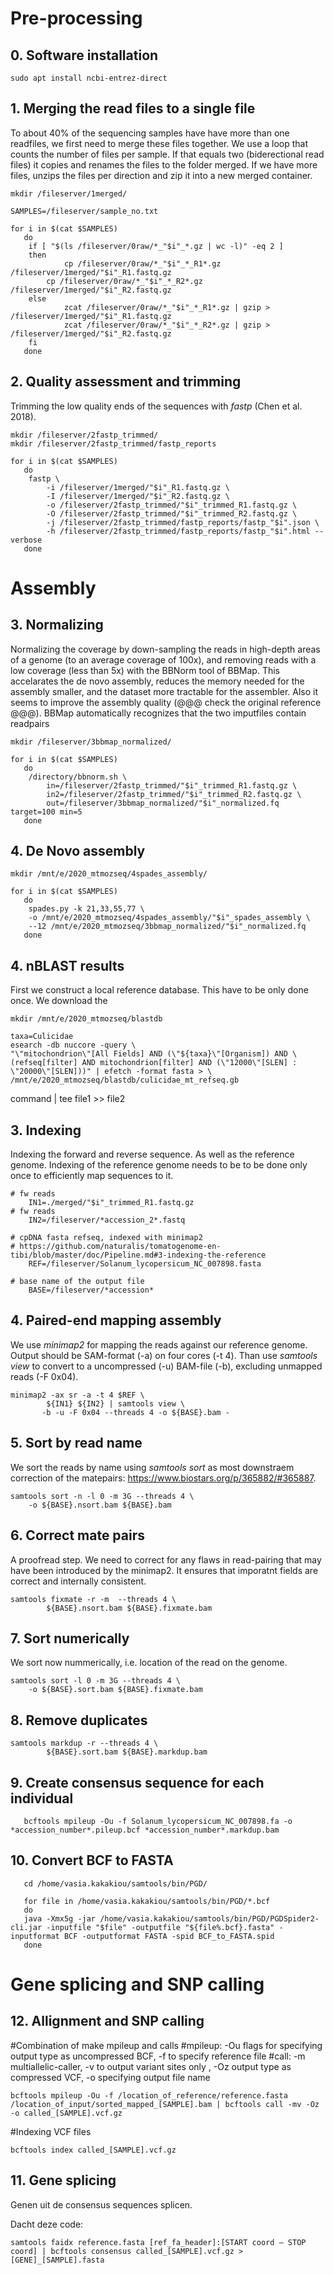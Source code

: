 # Pre-processing
## 0. Software installation
	
	sudo apt install ncbi-entrez-direct
	

## 1. Merging the read files to a single file
To about 40% of the sequencing samples have have more than one readfiles, we first need to merge these files together. We use a loop that counts the number of files per sample. If that equals two (biderectional read files) it copies and renames the files to the folder merged. If we have more files, unzips the files per direction and zip it into a new merged container. 

		
	mkdir /fileserver/1merged/
	
	SAMPLES=/fileserver/sample_no.txt

	for i in $(cat $SAMPLES)
	   do
		if [ "$(ls /fileserver/0raw/*_"$i"_*.gz | wc -l)" -eq 2 ]
	 	then
	    		cp /fileserver/0raw/*_"$i"_*_R1*.gz /fileserver/1merged/"$i"_R1.fastq.gz
			cp /fileserver/0raw/*_"$i"_*_R2*.gz /fileserver/1merged/"$i"_R2.fastq.gz
		else
	    		zcat /fileserver/0raw/*_"$i"_*_R1*.gz | gzip > /fileserver/1merged/"$i"_R1.fastq.gz
	    		zcat /fileserver/0raw/*_"$i"_*_R2*.gz | gzip > /fileserver/1merged/"$i"_R2.fastq.gz
	 	fi
	   done

## 2. Quality assessment and trimming

Trimming the low quality ends of the sequences with _fastp_ (Chen et al. 2018).

	mkdir /fileserver/2fastp_trimmed/
	mkdir /fileserver/2fastp_trimmed/fastp_reports
	
	for i in $(cat $SAMPLES)
	   do
		fastp \
			-i /fileserver/1merged/"$i"_R1.fastq.gz \
			-I /fileserver/1merged/"$i"_R2.fastq.gz \
			-o /fileserver/2fastp_trimmed/"$i"_trimmed_R1.fastq.gz \
			-O /fileserver/2fastp_trimmed/"$i"_trimmed_R2.fastq.gz \
			-j /fileserver/2fastp_trimmed/fastp_reports/fastp_"$i".json \
			-h /fileserver/2fastp_trimmed/fastp_reports/fastp_"$i".html --verbose
 	   done

# Assembly

## 3. Normalizing
Normalizing the coverage by down-sampling the reads in high-depth areas of a genome (to an average coverage of 100x), and removing reads with a low coverage (less than 5x) with the BBNorm tool of BBMap. This accelarates the de novo assembly, reduces the memory needed for the assembly smaller, and the dataset more tractable for the assembler. Also it seems to improve the assembly quality (@@@ check the original reference @@@). BBMap automatically recognizes that the two imputfiles contain readpairs

	mkdir /fileserver/3bbmap_normalized/

	for i in $(cat $SAMPLES)
	   do
		/directory/bbnorm.sh \
			in=/fileserver/2fastp_trimmed/"$i"_trimmed_R1.fastq.gz \
			in2=/fileserver/2fastp_trimmed/"$i"_trimmed_R2.fastq.gz \
			out=/fileserver/3bbmap_normalized/"$i"_normalized.fq target=100 min=5
	   done
	
## 4. De Novo assembly

	mkdir /mnt/e/2020_mtmozseq/4spades_assembly/

	for i in $(cat $SAMPLES)
	   do
		spades.py -k 21,33,55,77 \
		-o /mnt/e/2020_mtmozseq/4spades_assembly/"$i"_spades_assembly \
		--12 /mnt/e/2020_mtmozseq/3bbmap_normalized/"$i"_normalized.fq
	   done

## 4. nBLAST results
First we construct a local reference database. This have to be only done once. We download the  

	mkdir /mnt/e/2020_mtmozseq/blastdb

	taxa=Culicidae
	esearch -db nuccore -query \
	"\"mitochondrion\"[All Fields] AND (\"${taxa}\"[Organism]) AND \
	(refseq[filter] AND mitochondrion[filter] AND (\"12000\"[SLEN] : \"20000\"[SLEN]))" | efetch -format fasta > \
	/mnt/e/2020_mtmozseq/blastdb/culicidae_mt_refseq.gb


command | tee file1 >> file2



## 3. Indexing
Indexing the forward and reverse sequence. As well as the reference genome. Indexing of the reference genome needs to be to be done only once to efficiently map sequences to it. 

	# fw reads
        IN1=./merged/"$i"_trimmed_R1.fastq.gz
	# fw reads
        IN2=/fileserver/*accession_2*.fastq

	# cpDNA fasta refseq, indexed with minimap2
	# https://github.com/naturalis/tomatogenome-en-tibi/blob/master/doc/Pipeline.md#3-indexing-the-reference
        REF=/fileserver/Solanum_lycopersicum_NC_007898.fasta

	# base name of the output file
        BASE=/fileserver/*accession*	

## 4. Paired-end mapping assembly
We use _minimap2_ for mapping the reads against our reference genome. Output should be SAM-format (-a) on four cores (-t 4). Than use _samtools view_ to convert to a uncompressed (-u) BAM-file (-b), excluding unmapped reads (-F 0x04).

	minimap2 -ax sr -a -t 4 $REF \
	        ${IN1} ${IN2} | samtools view \
	       -b -u -F 0x04 --threads 4 -o ${BASE}.bam -

## 5. Sort by read name
We sort the reads by name using _samtools sort_ as most downstraem correction of the matepairs: https://www.biostars.org/p/365882/#365887.

    samtools sort -n -l 0 -m 3G --threads 4 \
	    -o ${BASE}.nsort.bam ${BASE}.bam

## 6. Correct mate pairs
A proofread step. We need to correct for any flaws in read-pairing that may have been introduced by the minimap2. It ensures that imporatnt fields are correct and internally consistent.

    samtools fixmate -r -m  --threads 4 \
    	    ${BASE}.nsort.bam ${BASE}.fixmate.bam

## 7. Sort numerically
We sort now nummerically, i.e. location of the read on the genome. 

    samtools sort -l 0 -m 3G --threads 4 \
	    -o ${BASE}.sort.bam ${BASE}.fixmate.bam

## 8. Remove duplicates

	samtools markdup -r --threads 4 \
	        ${BASE}.sort.bam ${BASE}.markdup.bam

## 9. Create consensus sequence for each individual

       bcftools mpileup -Ou -f Solanum_lycopersicum_NC_007898.fa -o *accession_number*.pileup.bcf *accession_number*.markdup.bam

## 10. Convert BCF to FASTA

       cd /home/vasia.kakakiou/samtools/bin/PGD/

       for file in /home/vasia.kakakiou/samtools/bin/PGD/*.bcf
       do
       java -Xmx5g -jar /home/vasia.kakakiou/samtools/bin/PGD/PGDSpider2-cli.jar -inputfile "$file" -outputfile "${file%.bcf}.fasta" -inputformat BCF -outputformat FASTA -spid BCF_to_FASTA.spid
       done

# Gene splicing and SNP calling

## 12. Allignment and SNP calling
#Combination of make mpileup and calls
#mpileup: -Ou flags for specifying output type as uncompressed BCF, -f to specify reference file
#call: -m multiallelic-caller, -v to output variant sites only , -Oz output type as compressed VCF, -o specifying output file name

	bcftools mpileup -Ou -f /location_of_reference/reference.fasta /location_of_input/sorted_mapped_[SAMPLE].bam | bcftools call -mv -Oz -o called_[SAMPLE].vcf.gz

#Indexing VCF files

	bcftools index called_[SAMPLE].vcf.gz

## 11. Gene splicing
Genen uit de consensus sequences splicen. 

Dacht deze code:

	samtools faidx reference.fasta [ref_fa_header]:[START coord – STOP coord] | bcftools consensus called_[SAMPLE].vcf.gz > [GENE]_[SAMPLE].fasta


